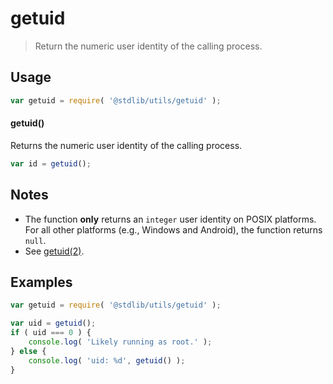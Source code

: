 # getuid

> Return the numeric user identity of the calling process.


<section class="usage">

## Usage

``` javascript
var getuid = require( '@stdlib/utils/getuid' );
```

#### getuid()

Returns the numeric user identity of the calling process.

``` javascript
var id = getuid();
```

</section>

<!-- /.usage -->


<section class="notes">

## Notes

* The function __only__ returns an `integer` user identity on POSIX platforms. For all other platforms (e.g., Windows and Android), the function returns `null`. 
* See [getuid(2)][getuid].

</section>


<section class="examples">

## Examples

``` javascript
var getuid = require( '@stdlib/utils/getuid' );

var uid = getuid();
if ( uid === 0 ) {
    console.log( 'Likely running as root.' );
} else {
    console.log( 'uid: %d', getuid() );
}
```

</section>

<!-- /.examples -->


<section class="links">

[getuid]: http://man7.org/linux/man-pages/man2/getuid.2.html

</section>

<!-- /.links -->
